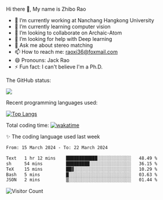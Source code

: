 Hi there 👋, My name is Zhibo Rao
- 🔭 I’m currently working at Nanchang Hangkong University
- 🌱 I’m currently learning computer vision
- 👯 I’m looking to collaborate on Archaic-Atom
- 🤔 I’m looking for help with Deep learning
- 💬 Ask me about stereo matching
- 📫 How to reach me: raoxi36@foxmail.com
- 😄 Pronouns: Jack Rao
- ⚡ Fun fact: I can't believe I'm a Ph.D.

The GitHub status:

![](https://github-readme-stats.vercel.app/api?username=ZhiboRao)

Recent programming languages used:

[![Top Langs](https://github-readme-stats.vercel.app/api/top-langs/?username=ZhiboRao&layout=compact)](https://github.com/anuraghazra/github-readme-stats)

Total coding time: [![wakatime](https://wakatime.com/badge/user/51ec5ec7-4742-4243-9eea-732ade32c0b7.svg)](https://wakatime.com/@51ec5ec7-4742-4243-9eea-732ade32c0b7)

✨ The coding language used last week 
<!--START_SECTION:waka-->

```txt
From: 15 March 2024 - To: 22 March 2024

Text   1 hr 12 mins    ████████████░░░░░░░░░░░░░   48.49 %
sh     54 mins         █████████░░░░░░░░░░░░░░░░   36.15 %
TeX    15 mins         ██▓░░░░░░░░░░░░░░░░░░░░░░   10.29 %
Bash   5 mins          █░░░░░░░░░░░░░░░░░░░░░░░░   03.63 %
JSON   2 mins          ▒░░░░░░░░░░░░░░░░░░░░░░░░   01.44 %
```

<!--END_SECTION:waka-->

![Visitor Count](https://profile-counter.glitch.me/Raohaocheng/count.svg)
